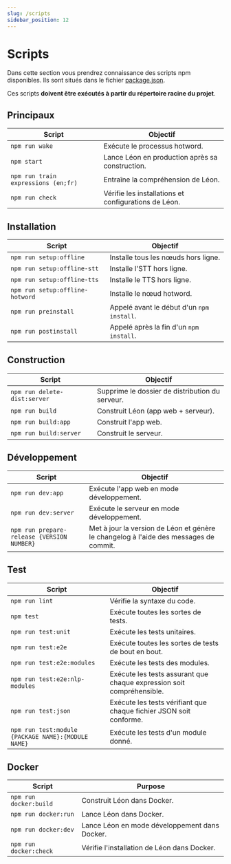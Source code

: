 ```yaml
---
slug: /scripts
sidebar_position: 12
---
```


# Scripts

Dans cette section vous prendrez connaissance des scripts npm disponibles. Ils sont situés dans le fichier [package.json](https://github.com/leon-ai/leon/blob/develop/package.json).

Ces scripts **doivent être exécutés à partir du répertoire racine du projet**.

## Principaux

| Script                                 | Objectif             |
| ----------------------------------------|--------------------|
| `npm run wake`            | Exécute le processus hotword.       |
| `npm start`            | Lance Léon en production après sa construction.       |
| `npm run train expressions (en;fr)`            | Entraîne la compréhension de Léon.       |
| `npm run check`            | Vérifie les installations et configurations de Léon.       |

## Installation

| Script                                 | Objectif             |
| ----------------------------------------|--------------------|
| `npm run setup:offline`            | Installe tous les nœuds hors ligne.       |
| `npm run setup:offline-stt`            | Installe l'STT hors ligne.       |
| `npm run setup:offline-tts`            | Installe le TTS hors ligne.       |
| `npm run setup:offline-hotword`            | Installe le nœud hotword.       |
| `npm run preinstall`            | Appelé avant le début d'un `npm install`.       |
| `npm run postinstall`            | Appelé après la fin d'un `npm install`.       |

## Construction

| Script                                 | Objectif             |
| ----------------------------------------|--------------------|
| `npm run delete-dist:server`            | Supprime le dossier de distribution du serveur.       |
| `npm run build`            | Construit Léon (app web + serveur).      |
| `npm run build:app`            | Construit l'app web.       |
| `npm run build:server`            | Construit le serveur.       |

## Développement

| Script                                 | Objectif             |
| ----------------------------------------|--------------------|
| `npm run dev:app`            | Exécute l'app web en mode développement.       |
| `npm run dev:server`            | Exécute le serveur en mode développement.       |
| `npm run prepare-release {VERSION NUMBER}`            | Met à jour la version de Léon et génère le changelog à l'aide des messages de commit.       |

## Test

| Script                                 | Objectif             |
| ----------------------------------------|--------------------|
| `npm run lint`            | Vérifie la syntaxe du code.       |
| `npm test`            | Exécute toutes les sortes de tests.       |
| `npm run test:unit`            | Exécute les tests unitaires.       |
| `npm run test:e2e`            | Exécute toutes les sortes de tests de bout en bout.       |
| `npm run test:e2e:modules`            | Exécute les tests des modules.        |
| `npm run test:e2e:nlp-modules`            | Exécute les tests assurant que chaque expression soit compréhensible.       |
| `npm run test:json`            | Exécute les tests vérifiant que chaque fichier JSON soit conforme.      |
| `npm run test:module {PACKAGE NAME}:{MODULE NAME}`            | Exécute les tests d'un module donné.       |

## Docker

| Script                                 | Purpose             |
| ----------------------------------------|--------------------|
| `npm run docker:build`            | Construit Léon dans Docker.       |
| `npm run docker:run`            | Lance Léon dans Docker.       |
| `npm run docker:dev`            | Lance Léon en mode développement dans Docker.       |
| `npm run docker:check`            | Vérifie l'installation de Léon dans Docker.       |
